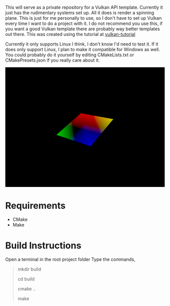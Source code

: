 This will serve as a private repository for a Vulkan API template. Currently it just has the rudimentary systems set up. All it does is render a spinning plane. This is just for me personally to use, so I don't have to set up Vulkan every time I want to do a project with it. I do not recommend you use this, if you want a good Vulkan template there are probably way better templates out there. This was created using the tutorial at [vulkan-tutorial](https://vulkan-tutorial.com/Introduction)

Currently it only supports Linux I think, I don't know I'd need to test it. If it does only support Linux, I plan to make it compatible for Windows as well. You could probably do it yourself by editing CMakeLists.txt or CMakePresets.json if you really care about it.

![image](/spinningSquare.png)

# Requirements
- CMake
- Make

# Build Instructions
Open a terminal in the root project folder
Type the commands, 
> mkdir build
>
> cd build
>
> cmake ..
>
> make